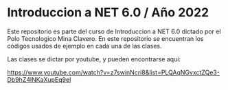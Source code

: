 # Introduccion a NET 6.0 / Año 2022

Este repositorio es parte del curso de Introduccion a NET 6.0 dictado por el Polo Tecnologico Mina Clavero.
En este repositorio se encuentran los códigos usados de ejemplo en cada una de las clases.

Las clases se dictar por youtube, y pueden encontrarse aqui:

https://www.youtube.com/watch?v=z7swinNcri8&list=PLQAqNGvxctZQe3-Db9hZ4lNKaXupEq9el

